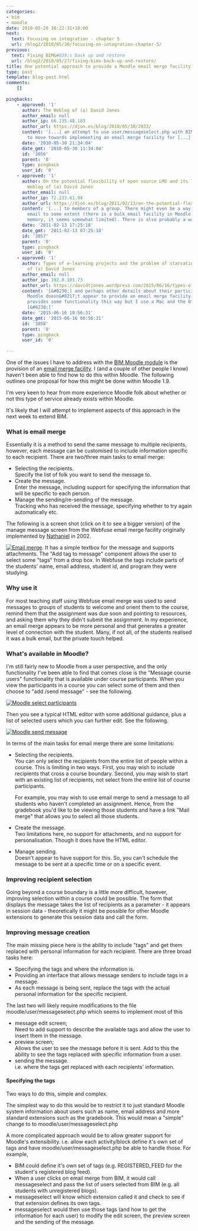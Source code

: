 ```yaml
---
categories:
- bim
- moodle
date: 2010-05-28 10:22:31+10:00
next:
  text: Focusing on integration - chapter 5
  url: /blog2/2010/05/30/focusing-on-integration-chapter-5/
previous:
  text: Fixing BIM&#039;s back up and restore
  url: /blog2/2010/05/27/fixing-bims-back-up-and-restore/
title: One potential approach to provide a Moodle email merge facility
type: post
template: blog-post.html
comments:
    []
    
pingbacks:
    - approved: '1'
      author: The Weblog of (a) David Jones
      author_email: null
      author_ip: 66.135.48.183
      author_url: https://djon.es/blog/2010/05/30/2933/
      content: '[...] an attempt to use user/messageselect.php with BIM in an attempt
        to move towards implementing an email merge facility for [...]'
      date: '2010-05-30 21:34:04'
      date_gmt: '2010-05-30 11:34:04'
      id: '3056'
      parent: '0'
      type: pingback
      user_id: '0'
    - approved: '1'
      author: On the potential flexibility of open source LMS and its limits &laquo; The
        Weblog of (a) David Jones
      author_email: null
      author_ip: 72.233.61.94
      author_url: https://djon.es/blog/2011/02/13/on-the-potential-flexibility-of-open-source-lms-and-its-limits/
      content: '[...] to members of a group. There might even be a way to customise that
        email to some extent (there is a bulk email facility in Moodle 1.9, but, from
        memory, it seems somewhat limited). There is also probably a way to do a [...]'
      date: '2011-02-13 17:25:18'
      date_gmt: '2011-02-13 07:25:18'
      id: '3057'
      parent: '0'
      type: pingback
      user_id: '0'
    - approved: '1'
      author: Types of e-learning projects and the problem of starvation | The Weblog
        of (a) David Jones
      author_email: null
      author_ip: 192.0.101.73
      author_url: https://davidtjones.wordpress.com/2015/06/16/types-of-e-learning-projects-and-the-problem-of-starvation/
      content: '[&#8230;] and perhaps other details about their participation in the course.
        Moodle doesn&#8217;t appear to provide an email merge facility. In theory Office
        provides some functionality this way but I use a Mac and the Office stuff never
        [&#8230;]'
      date: '2015-06-16 10:56:31'
      date_gmt: '2015-06-16 00:56:31'
      id: '3058'
      parent: '0'
      type: pingback
      user_id: '0'
    
---
```

One of the issues I have to address with the [BIM Moodle module](/blog2/research/bam-blog-aggregation-management/) is the provision of an [email merge facility](http://github.com/djplaner/BIM/issues#issue/4). I (and a couple of other people I know) haven't been able to find how to do this within Moodle. The following outlines one proposal for how this might be done within Moodle 1.9.

I'm very keen to hear from more experience Moodle folk about whether or not this type of service already exists within Moodle.

It's likely that I will attempt to implement aspects of this approach in the next week to extend BIM.

### What is email merge

Essentially it is a method to send the same message to multiple recipients, however, each message can be customised to include information specific to each recipient. There are two/three main tasks to email merge:

- Selecting the recipients.  
    Specify the list of folk you want to send the message to.
- Create the message.  
    Enter the message, including support for specifying the information that will be specific to each person.
- Manage the sending/re-sending of the message.  
    Tracking who has received the message, specifying whether to try again automatically etc.

The following is a screen shot (click on it to see a bigger version) of the manage message screen from the Webfuse email merge facility originally implemented by [Nathaniel](http://au.linkedin.com/pub/nathaniel-fitzgerald-hood/11/263/2b2) in 2002.

[![Email merge](images/4646252528_4d532369bb_m.jpg)](http://www.flickr.com/photos/david_jones/4646252528/ "Email merge by David T Jones, on Flickr"). It has a simple textbox for the message and supports attachments. The "Add tag to message" component allows the user to select some "tags" from a drop box. In Webfuse the tags include parts of the students' name, email address, student id, and program they were studying.

### Why use it

For most teaching staff using Webfuse email merge was used to send messages to groups of students to welcome and orient them to the course, remind them that the assignment was due soon and pointing to resources, and asking them why they didn't submit the assignment. In my experience, an email merge appears to be more personal and that generates a greater level of connection with the student. Many, if not all, of the students realised it was a bulk email, but the private touch helped.

### What's available in Moodle?

I'm still fairly new to Moodle from a user perspective, and the only functionality I've been able to find that comes close is the "Message course users" functionality that is available under course participants. When you view the participants in a course you can select some of them and then choose to "add /send message" - see the following.

[![Moodle select participants](images/4646283166_c2581b2a74_m.jpg)](http://www.flickr.com/photos/david_jones/4646283166/ "Moodle select participants by David T Jones, on Flickr")

Then you see a typical HTML editor with some additional guidance, plus a list of selected users which you can further edit. See the following.

[![Moodle send message](images/4646283576_786118a932_m.jpg)](http://www.flickr.com/photos/david_jones/4646283576/ "Moodle send message by David T Jones, on Flickr")

In terms of the main tasks for email merge there are some limitations:

- Selecting the recipients.  
    You can only select the recipients from the entire list of people within a course. This is limiting in two ways. First, you may wish to include recipients that cross a course boundary. Second, you may wish to start with an existing list of recipients, not select from the entire list of course participants.
    
    For example, you may wish to use email merge to send a message to all students who haven't completed an assignment. Hence, from the gradebook you'd like to be viewing those students and have a link "Mail merge" that allows you to select all those students.
    
- Create the message.  
    Two limitations here, no support for attachments, and no support for personalisation. Though it does have the HTML editor.
- Manage sending.  
    Doesn't appear to have support for this. So, you can't schedule the message to be sent at a specific time or on a specific event.

### Improving recipient selection

Going beyond a course boundary is a little more difficult, however, improving selection within a course could be possible. The form that displays the message takes the list of recipients as a parameter - it appears in session data - theoretically it might be possible for other Moodle extensions to generate this session data and call the form.

### Improving message creation

The main missing piece here is the ability to include "tags" and get them replaced with personal information for each recipient. There are three broad tasks here:

- Specifying the tags and where the information is.
- Providing an interface that allows message senders to include tags in a message.
- As each message is being sent, replace the tags with the actual personal information for the specific recipient.

The last two will likely require modifications to the file moodle/user/messageselect.php which seems to implement most of this

- message edit screen;  
    Need to add support to describe the available tags and allow the user to insert them in the message.
- preview screen;  
    Allows the user to see the message before it is sent. Add to this the ability to see the tags replaced with specific information from a user.
- sending the message.  
    i.e. where the tags get replaced with each recipients' information.

#### Specifying the tags

Two ways to do this, simple and complex.

The simplest way to do this would be to restrict it to just standard Moodle system information about users such as name, email address and more standard extensions such as the gradebook. This would mean a "simple" change to to moodle/user/messageselect.php

A more complicated approach would be to allow greater support for Moodle's extensibility. i.e. allow each activity/block define it's own set of tags and have moodle/user/messageselect.php be able to handle those. For example,

- BIM could define it's own set of tags (e.g. REGISTERED\_FEED for the student's registered blog feed).
- When a user clicks on email merge from BIM, it would call messageselect and pass the list of users selected from BIM (e.g. all students with unregistered blogs).
- messageselect will know which extension called it and check to see if that extension defines its own tags.
- messageselect would then use those tags (and how to get the information for each user) to modify the edit screen, the preview screen and the sending of the message.